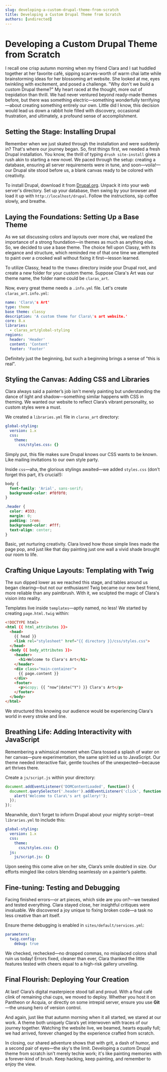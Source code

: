 ```yaml
---
slug: developing-a-custom-drupal-theme-from-scratch
title: Developing a Custom Drupal Theme from Scratch
authors: [undirected]
---
```



# Developing a Custom Drupal Theme from Scratch

I recall one crisp autumn morning when my friend Clara and I sat huddled together at her favorite café, sipping scarves-worth of warm chai latte while brainstorming ideas for her blossoming art website. She looked at me, eyes twinkling with excitement, and posed a challenge. "Why don't we build a custom Drupal theme?" My heart raced at the thought, more out of trepidation than thrill. We had never ventured beyond ready-made themes before, but there was something electric—something wonderfully terrifying—about creating something entirely our own. Little did I know, this decision would lead us down a rabbit hole filled with discovery, occasional frustration, and ultimately, a profound sense of accomplishment.

## Setting the Stage: Installing Drupal

Remember when we just skated through the installation and were suddenly in? That's where our journey began. So, first things first, we needed a fresh Drupal installation. You know, the thrill of typing `drush site-install` gives a rush akin to starting a new novel. We paced through the setup: creating a database, ensuring all server requirements were in tune, and soon—voila!—our Drupal site stood before us, a blank canvas ready to be colored with creativity.

To install Drupal, download it from [Drupal.org](https://www.drupal.org). Unpack it into your web server's directory. Set up your database, then swing by your browser and load it up with `http://localhost/drupal`. Follow the instructions, sip coffee slowly, and breathe.

## Laying the Foundations: Setting Up a Base Theme

As we sat discussing colors and layouts over more chai, we realized the importance of a strong foundation—in themes as much as anything else. So, we decided to use a base theme. The choice fell upon Classy, with its elegance and structure, which reminded me of that one time we attempted to paint over a crooked wall without fixing it first—lesson learned.

To utilize Classy, head to the `themes` directory inside your Drupal root, and create a new folder for your custom theme. Suppose Clara's Art was our theme name, the folder name could be `claras_art`.

Now, every great theme needs a `.info.yml` file. Let's create `claras_art.info.yml`:

```yaml
name: 'Clara\'s Art'
type: theme
base theme: classy
description: 'A custom theme for Clara\'s art website.'
core: 8.x
libraries:
  - claras_art/global-styling
regions:
  header: 'Header'
  content: 'Content'
  footer: 'Footer'
```

Definitely just the beginning, but such a beginning brings a sense of "this is real".

## Styling the Canvas: Adding CSS and Libraries

Clara always said a painter’s job isn't merely painting but understanding the dance of light and shadow—something similar happens with CSS in theming. We wanted our website to reflect Clara’s vibrant personality, so custom styles were a must. 

We created a `libraries.yml` file in `claras_art` directory:

```yaml
global-styling:
  version: 1.x
  css:
    theme:
      css/styles.css: {}
```

Simply put, this file makes sure Drupal knows our CSS wants to be known. Like mailing invitations to our own style party.

Inside `css`—aha, the glorious stylings awaited—we added `styles.css` (don't forget this part, it’s crucial!):

```css
body {
  font-family: 'Arial', sans-serif;
  background-color: #f0f0f0;
}

.header {
  color: #333;
  margin: 0;
  padding: 1rem;
  background-color: #fff;
  text-align: center;
}
```

Basic, yet nurturing creativity. Clara loved how those simple lines made the page pop, and just like that day painting just one wall a vivid shade brought our room to life.

## Crafting Unique Layouts: Templating with Twig

The sun dipped lower as we reached this stage, and tables around us began clearing—but not our enthusiasm! Twig became our new best friend, more reliable than any paintbrush. With it, we sculpted the magic of Clara's vision into reality.

Templates live inside `templates`—aptly named, no less! We started by creating `page.html.twig` within:

```html
<!DOCTYPE html>
<html {{ html_attributes }}>
  <head>
    {{ head }}
    <link rel="stylesheet" href="{{ directory }}/css/styles.css">
  </head>
  <body {{ body_attributes }}>
    <header>
      <h1>Welcome to Clara's Art</h1>
    </header>
    <div class="main-container">
      {{ page.content }}
    </div>
    <footer>
      <p>&copy; {{ "now"|date("Y") }} Clara's Art</p>
    </footer>
  </body>
</html>
```

We structured this knowing our audience would be experiencing Clara's world in every stroke and line.

## Breathing Life: Adding Interactivity with JavaScript

Remembering a whimsical moment when Clara tossed a splash of water on her canvas—pure experimentation, the same spirit led us to JavaScript. Our theme needed interactive flair, gentle touches of the unexpected—because art thrives there.

Create a `js/script.js` within your directory:

```javascript
document.addEventListener('DOMContentLoaded', function() {
  document.querySelector('.header').addEventListener('click', function() {
    alert('Welcome to Clara\'s art gallery!');
  });
});
```

Meanwhile, don't forget to inform Drupal about your mighty script—treat `libraries.yml` to include this:

```yaml
global-styling:
  version: 1.x
  css:
    theme:
      css/styles.css: {}
  js:
    js/script.js: {}
```

Upon seeing this come alive on her site, Clara’s smile doubled in size. Our efforts mingled like colors blending seamlessly on a painter’s palette.

## Fine-tuning: Testing and Debugging

Facing finished errors—or art pieces, which side are you on?—we tweaked and tested everything. Clara stayed close, her insightful critiques were invaluable. We discovered a joy unique to fixing broken code—a task no less creative than art itself.

Ensure theme debugging is enabled in `sites/default/services.yml`:

```yaml
parameters:
  twig.config:
    debug: true
```

We checked, rechecked—no dropped commas, no misplaced colons shall ruin us today! Errors fixed, cleaner than ever, Clara thanked the little features tested with cheers equal to a high-risk gallery unveiling.

## Final Flourish: Deploying Your Creation

At last! Clara’s digital masterpiece stood tall and proud. With a final café clink of remaining chai cups, we moved to deploy. Whether you host it on Pantheon or Acquia, or directly on some intrepid server, ensure you use **Git**—the unsung hero of version control.

And again, just like that autumn morning when it all started, we stared at our work. A theme both uniquely Clara’s yet interwoven with traces of our journey together. Watching the website live, we beamed, hearts equally full; we had arrived, forever changed by the experience crafted from scratch.

In closing, our shared adventure shows that with grit, a dash of humor, and a second pair of eyes—the sky's the limit. Developing a custom Drupal theme from scratch isn't merely techie work; it's like painting memories with a forever-kind of brush. Keep hacking, keep painting, and remember to enjoy the view.